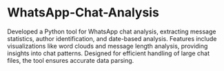 # WhatsApp-Chat-Analysis
Developed a Python tool for WhatsApp chat analysis, extracting message statistics, author identification, and date-based analysis. Features include visualizations like word clouds and message length analysis, providing insights into chat patterns. Designed for efficient handling of large chat files, the tool ensures accurate data parsing.
